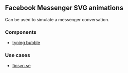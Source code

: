 ## Facebook Messenger SVG animations
Can be used to simulate a messenger conversation. 

### Components

 - [typing bubble]

### Use cases 

  - [finsyn.se]


[typing bubble]: https://storage.googleapis.com/messenger-animations-svg/typing.svg
[finsyn.se]: https://app.finsyn.se
